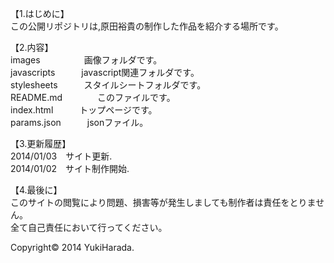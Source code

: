 【1.はじめに】  
この公開リポジトリは,原田裕貴の制作した作品を紹介する場所です。  
  
【2.内容】  
images　　　　　画像フォルダです。  
javascripts　　　javascript関連フォルダです。  
stylesheets　　　スタイルシートフォルダです。  
README.md　　　　このファイルです。  
index.html　　　トップページです。  
params.json　　　jsonファイル。  

【3.更新履歴】  
2014/01/03　サイト更新.  
2014/01/02　サイト制作開始.  

【4.最後に】  
このサイトの閲覧により問題、損害等が発生しましても制作者は責任をとりません。  
全て自己責任において行ってください。  
  
Copyright© 2014 YukiHarada.  
